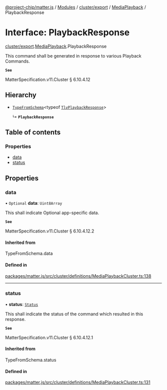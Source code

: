 [@project-chip/matter.js](../README.md) / [Modules](../modules.md) / [cluster/export](../modules/cluster_export.md) / [MediaPlayback](../modules/cluster_export.MediaPlayback.md) / PlaybackResponse

# Interface: PlaybackResponse

[cluster/export](../modules/cluster_export.md).[MediaPlayback](../modules/cluster_export.MediaPlayback.md).PlaybackResponse

This command shall be generated in response to various Playback Commands.

**`See`**

MatterSpecification.v11.Cluster § 6.10.4.12

## Hierarchy

- [`TypeFromSchema`](../modules/tlv_export.md#typefromschema)\<typeof [`TlvPlaybackResponse`](../modules/cluster_export.MediaPlayback.md#tlvplaybackresponse)\>

  ↳ **`PlaybackResponse`**

## Table of contents

### Properties

- [data](cluster_export.MediaPlayback.PlaybackResponse.md#data)
- [status](cluster_export.MediaPlayback.PlaybackResponse.md#status)

## Properties

### data

• `Optional` **data**: `Uint8Array`

This shall indicate Optional app-specific data.

**`See`**

MatterSpecification.v11.Cluster § 6.10.4.12.2

#### Inherited from

TypeFromSchema.data

#### Defined in

[packages/matter.js/src/cluster/definitions/MediaPlaybackCluster.ts:138](https://github.com/project-chip/matter.js/blob/2d9f2165d2672864fda3496a6d0d5f93597f82c6/packages/matter.js/src/cluster/definitions/MediaPlaybackCluster.ts#L138)

___

### status

• **status**: [`Status`](../enums/cluster_export.MediaPlayback.Status.md)

This shall indicate the status of the command which resulted in this response.

**`See`**

MatterSpecification.v11.Cluster § 6.10.4.12.1

#### Inherited from

TypeFromSchema.status

#### Defined in

[packages/matter.js/src/cluster/definitions/MediaPlaybackCluster.ts:131](https://github.com/project-chip/matter.js/blob/2d9f2165d2672864fda3496a6d0d5f93597f82c6/packages/matter.js/src/cluster/definitions/MediaPlaybackCluster.ts#L131)
